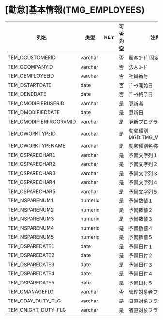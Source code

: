 # [勤怠]基本情報(TMG_EMPLOYEES)
| 列名   | 类型   | KEY  | 可否为空 | 注释   |
| ---- | ---- | ---- | ---- | ---- |
|TEM_CCUSTOMERID|varchar||否|顧客ｺｰﾄﾞ     固定：01|
|TEM_CCOMPANYID|varchar||否|法人ｺｰﾄﾞ|
|TEM_CEMPLOYEEID|varchar||否|社員番号|
|TEM_DSTARTDATE|date||否|ﾃﾞｰﾀ開始日|
|TEM_DENDDATE|date||否|ﾃﾞｰﾀ終了日|
|TEM_CMODIFIERUSERID|varchar||是|更新者|
|TEM_DMODIFIEDDATE|date||是|更新日|
|TEM_CMODIFIERPROGRAMID|varchar||是|更新プログラムID|
|TEM_CWORKTYPEID|varchar||是|勤怠種別     MGD:TMG_WORKTYPE|
|TEM_CWORKTYPENAME|varchar||是|勤怠種別名称|
|TEM_CSPARECHAR1|varchar||是|予備文字列１|
|TEM_CSPARECHAR2|varchar||是|予備文字列２|
|TEM_CSPARECHAR3|varchar||是|予備文字列３|
|TEM_CSPARECHAR4|varchar||是|予備文字列４|
|TEM_CSPARECHAR5|varchar||是|予備文字列５|
|TEM_NSPARENUM1|numeric||是|予備数値１|
|TEM_NSPARENUM2|numeric||是|予備数値２|
|TEM_NSPARENUM3|numeric||是|予備数値３|
|TEM_NSPARENUM4|numeric||是|予備数値４|
|TEM_NSPARENUM5|numeric||是|予備数値５|
|TEM_DSPAREDATE1|date||是|予備日付１|
|TEM_DSPAREDATE2|date||是|予備日付２|
|TEM_DSPAREDATE3|date||是|予備日付３|
|TEM_DSPAREDATE4|date||是|予備日付４|
|TEM_DSPAREDATE5|date||是|予備日付５|
|TEM_CMANAGEFLG|varchar||否|管理対象者フラグ|
|TEM_CDAY_DUTY_FLG|varchar||是|日直対象フラグ|
|TEM_CNIGHT_DUTY_FLG|varchar||是|宿直対象フラグ|
